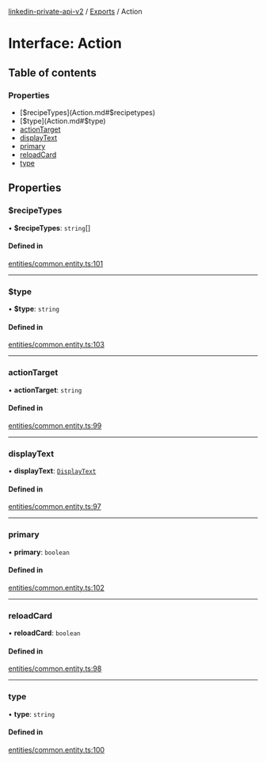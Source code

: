 [linkedin-private-api-v2](../README.md) / [Exports](../modules.md) / Action

# Interface: Action

## Table of contents

### Properties

- [$recipeTypes](Action.md#$recipetypes)
- [$type](Action.md#$type)
- [actionTarget](Action.md#actiontarget)
- [displayText](Action.md#displaytext)
- [primary](Action.md#primary)
- [reloadCard](Action.md#reloadcard)
- [type](Action.md#type)

## Properties

### $recipeTypes

• **$recipeTypes**: `string`[]

#### Defined in

[entities/common.entity.ts:101](https://github.com/akash-gupt/linkedin-private-api/blob/db337d2/src/entities/common.entity.ts#L101)

___

### $type

• **$type**: `string`

#### Defined in

[entities/common.entity.ts:103](https://github.com/akash-gupt/linkedin-private-api/blob/db337d2/src/entities/common.entity.ts#L103)

___

### actionTarget

• **actionTarget**: `string`

#### Defined in

[entities/common.entity.ts:99](https://github.com/akash-gupt/linkedin-private-api/blob/db337d2/src/entities/common.entity.ts#L99)

___

### displayText

• **displayText**: [`DisplayText`](DisplayText.md)

#### Defined in

[entities/common.entity.ts:97](https://github.com/akash-gupt/linkedin-private-api/blob/db337d2/src/entities/common.entity.ts#L97)

___

### primary

• **primary**: `boolean`

#### Defined in

[entities/common.entity.ts:102](https://github.com/akash-gupt/linkedin-private-api/blob/db337d2/src/entities/common.entity.ts#L102)

___

### reloadCard

• **reloadCard**: `boolean`

#### Defined in

[entities/common.entity.ts:98](https://github.com/akash-gupt/linkedin-private-api/blob/db337d2/src/entities/common.entity.ts#L98)

___

### type

• **type**: `string`

#### Defined in

[entities/common.entity.ts:100](https://github.com/akash-gupt/linkedin-private-api/blob/db337d2/src/entities/common.entity.ts#L100)
